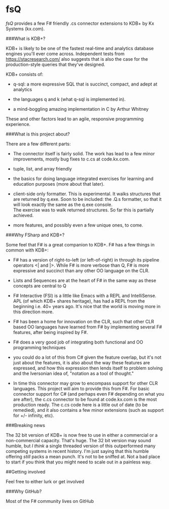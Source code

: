 fsQ
===

*fsQ* provides a few F# friendly .cs connector extensions to KDB+ by Kx Systems (kx.com).

###What is KDB+?

KDB+ is likely to be one of the fastest real-time and analytics database engines you'll ever come across.  Independent tests from https://stacresearch.com/ also suggests that is also the case for the production-style queries that they've designed.  

KDB+ consists of:

* q-sql: a more expressive SQL that is succinct, compact, and adept at analytics

* the languages q and k (what q-sql is implemented in).  

* a mind-boggling amazing implementation in C by Arthur Whitney

These and other factors lead to an agile, responsive programming experience.

###What is this project about?

There are a few different parts:

* The connector itself is fairly solid.  The work has lead to a few minor improvements, mostly bug fixes to c.cs at code.kx.com.

* tuple, list, and array friendly

* the basics for doing language integrated exercises for learning and education purposes (more about that later).  

* client-side only formatter.  This is experimental.  It walks structures that are returned by q.exe.  Soon to be included:
  the .Q.s formatter, so that it will look exactly the same as the q.exe console.  
  The exercise was to walk returned structures.  So far this is partially achieved.

* more features, and possibly even a few unique ones, to come. 

###Why FSharp and KDB+?

Some feel that F# is a great companion to KDB+.  F# has a few things in common with KDB+:

* F# has a version of right-to-left (or left-of-right) in through its pipeline operators <| and |>.  While F# is more verbose than Q, F# is 
  more expressive and succinct than any other OO language on the CLR.  

* Lists and Sequences are at the heart of F# in the same way as these concepts are central to Q

* F# Interactive (FSI) is a little like Emacs with a REPL and IntelliSense.  APL (of which KDB+ shares heritage), has had 
  a REPL from the beginning i.e. 40+ years ago.  It's nice that the world is moving more in this direction more.
  
* F# has been a home for innovation on the CLR, such that other CLR based OO languages have 
  learned from F# by implementing several F# features, after being inspired by F#.
 
* F# does a very good job of integrating both functional and OO programming techniques

* you could do a lot of this from C# given the feature overlap, but it's not just about the features, 
  it is also about the way these features are expressed, and how this expression then 
  lends itself to problem solving and the Iversonian idea of, "notation as a tool of thought."

* In time this connector may grow to encompass support for other CLR languages.  This project
  will aim to provide this from F#.  For basic connector support for C# (and perhaps even F# depending on 
  what you are after), the c.cs connector to be found at code.kx.com is the most production ready.  The 
  c.cs code here is a little out of date (to be remedied), and it also contains a few minor extensions
  (such as support for +/- infinity, etc).

###Breaking news

The 32 bit version of KDB+ is now free to use in either a commercial or a non-commercial capacity.  That's huge.  The 32 bit version may sound humble, but *I think* a single threaded version of this outperformed many competing systems in recent history.  I'm just saying that this humble offering *still* packs a mean punch.  It's not to be sniffed at.  Not a bad place to start if you think that you might need to scale out in a painless way.


##Getting involved

Feel free to either lurk or get involved


###Why GitHub?

Most of the F# community lives on GitHub